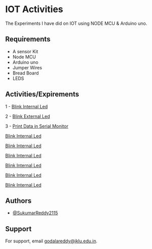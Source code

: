
# IOT Activities

The Experiments I have did on IOT using NODE MCU & Arduino uno.



## Requirements

- A sensor Kit
- Node MCU
- Arduino uno
- Jumper Wires
- Bread Board
- LEDS



## Activities/Expirements

1 - [Blink Internal Led](https://linktodocumentation)

2 - [Blink External Led](https://linktodocumentation)

3 - [Print Data in Serial Monitor](https://linktodocumentation)

[Blink Internal Led](https://linktodocumentation)

[Blink Internal Led](https://linktodocumentation)

[Blink Internal Led](https://linktodocumentation)

[Blink Internal Led](https://linktodocumentation)

[Blink Internal Led](https://linktodocumentation)

[Blink Internal Led](https://linktodocumentation)


## Authors

- [@SukumarReddy2115](https://github.com/SukumarReddy2115)



## Support

For support, email godalareddy@jklu.edu.in.

